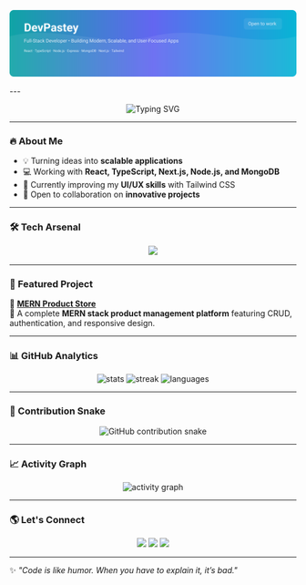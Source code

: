<p align="center">
  <img src="https://raw.githubusercontent.com/DevPastey/DevPastey/main/assets/banner.svg" alt="DevPastey banner" />
</p>
---

<p align="center">
  <img src="https://readme-typing-svg.demolab.com?font=Fira+Code&pause=1000&color=36BCF7&width=435&lines=Full+Stack+Developer;MERN+Stack+Specialist;Lifelong+Learner;Open+Source+Contributor" alt="Typing SVG" />
</p>

---

### 🔥 About Me
- 💡 Turning ideas into **scalable applications**  
- 💻 Working with **React, TypeScript, Next.js, Node.js, and MongoDB**  
- 🌱 Currently improving my **UI/UX skills** with Tailwind CSS  
- 🤝 Open to collaboration on **innovative projects**  

---

### 🛠️ Tech Arsenal
<p align="center">
  <img src="https://skillicons.dev/icons?i=react,ts,nodejs,express,mongodb,nextjs,tailwind,git,github" />
</p>

---

### 📌 Featured Project
💼 [**MERN Product Store**](https://github.com/DevPastey/MERN-Product-Store.git)  
🛒 A complete **MERN stack product management platform** featuring CRUD, authentication, and responsive design.  

---

### 📊 GitHub Analytics
<p align="center">
  <img src="https://github-readme-stats.vercel.app/api?username=DevPastey&show_icons=true&theme=radical" alt="stats" />
  <img src="https://github-readme-streak-stats.herokuapp.com/?user=DevPastey&theme=radical" alt="streak" />
  <img src="https://github-readme-stats.vercel.app/api/top-langs/?username=DevPastey&layout=compact&theme=radical" alt="languages" />
</p>

---

### 🐍 Contribution Snake
<p align="center">
  <picture>
    <source media="(prefers-color-scheme: dark)" srcset="https://raw.githubusercontent.com/DevPastey/DevPastey/output/github-contribution-grid-snake-dark.svg" />
    <source media="(prefers-color-scheme: light)" srcset="https://raw.githubusercontent.com/DevPastey/DevPastey/output/github-contribution-grid-snake.svg" />
    <img alt="GitHub contribution snake" src="https://raw.githubusercontent.com/DevPastey/DevPastey/output/github-contribution-grid-snake.svg" />
  </picture>
</p>

---

### 📈 Activity Graph
<p align="center">
  <img src="https://github-readme-activity-graph.vercel.app/graph?username=DevPastey&theme=react-dark&hide_border=true&area=true" alt="activity graph" />
</p>

---

### 🌎 Let's Connect
<p align="center">
  <a href="#"><img src="https://img.shields.io/badge/LinkedIn-blue?style=for-the-badge&logo=linkedin" /></a>
  <a href="#"><img src="https://img.shields.io/badge/Portfolio-000?style=for-the-badge&logo=vercel" /></a>
  <a href="#"><img src="https://img.shields.io/badge/Twitter-1DA1F2?style=for-the-badge&logo=twitter" /></a>
</p>

---

✨ *"Code is like humor. When you have to explain it, it’s bad."*  
